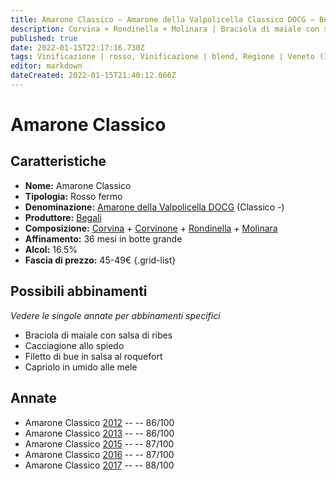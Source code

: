 ```yaml
---
title: Amarone Classico – Amarone della Valpolicella Classico DOCG – Begali – Veneto (IT) – 45-49€ – 3★
description: Corvina + Rondinella + Molinara | Braciola di maiale con salsa di ribes – Cacciagione allo spiedo – Filetto di bue in salsa al roquefort – Capriolo in umido alle mele
published: true
date: 2022-01-15T22:17:16.730Z
tags: Vinificazione | rosso, Vinificazione | blend, Regione | Veneto (IT), Vinificazione | fermo, Vitigni | Corvina, Vitigni | Molinara, Vitigni | Rondinella, Prezzi | 45-49€, Valutazioni | 3 stelle, Alimento | maiale, Alimento | cacciagione,  Alimento | bue, Alimento | capriolo, Cottura | allo spiedo, Cottura | in umido, Aromatizzazione | al ribes, Aromatizzazione | al roquefort, Aromatizzazione | alle mele 
editor: markdown
dateCreated: 2022-01-15T21:40:12.066Z
---
```


# Amarone Classico

## Caratteristiche
- **Nome:** Amarone Classico
- **Tipologia:** Rosso fermo
- **Denominazione:** [Amarone della Valpolicella DOCG](/denominazioni/Italia/Veneto/DOCG/Amarone-della-Valpolicella) (Classico -)
- **Produttore:** [Begali](/produttori/Italia/Veneto/Begali) 
- **Composizione:** [Corvina](/vitigni/Italia/corvina) + [Corvinone](/vitigni/Italia/corvinone) + [Rondinella](/vitigni/Italia/rondinella) + [Molinara](/vitigni/Italia/Molinara)
- **Affinamento:** 36 mesi in botte grande 
- **Alcol:** 16.5%
- **Fascia di prezzo:** 45-49€
{.grid-list}


## Possibili abbinamenti
*Vedere le singole annate per abbinamenti specifici*

- Braciola di maiale con salsa di ribes
- Cacciagione allo spiedo
- Filetto di bue in salsa al roquefort
- Capriolo in umido alle mele

## Annate
- Amarone Classico [2012](vini/Italia/Veneto/Begali/Amarone-Classico/2012) -- <span class="star-3"></span> -- 86/100
- Amarone Classico [2013](vini/Italia/Veneto/Begali/Amarone-Classico/2013) -- <span class="star-3"></span> -- 86/100
- Amarone Classico [2015](vini/Italia/Veneto/Begali/Amarone-Classico/2015) -- <span class="star-3"></span> -- 87/100
- Amarone Classico [2016](vini/Italia/Veneto/Begali/Amarone-Classico/2016) -- <span class="star-3"></span> -- 87/100
- Amarone Classico [2017](vini/Italia/Veneto/Begali/Amarone-Classico/2017) -- <span class="star-3"></span> -- 88/100